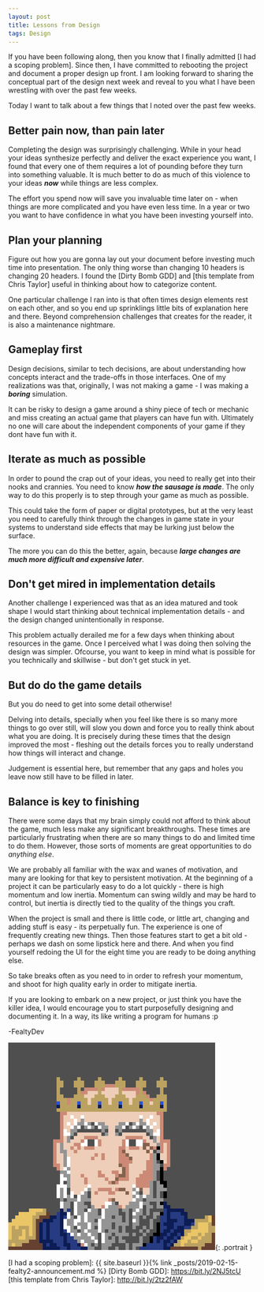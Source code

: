 ```yaml
---
layout: post
title: Lessons from Design
tags: Design
---
```


If you have been following along, then you know that I finally admitted [I had a scoping problem]. Since then, I have committed to rebooting the project and document a proper design up front. I am looking forward to sharing the conceptual part of the design next week and reveal to you what I have been wrestling with over the past few weeks.

Today I want to talk about a few things that I noted over the past few weeks.

## Better pain now, than pain later

Completing the design was surprisingly challenging. While in your head your ideas synthesize perfectly and deliver the exact experience you want, I found that every one of them requires a lot of pounding before they turn into something valuable. It is much better to do as much of this violence to your ideas ***now*** while things are less complex.

The effort you spend now will save you invaluable time later on - when things are more complicated and you have even less time. In a year or two you want to have confidence in what you have been investing yourself into.

## Plan your planning

Figure out how you are gonna lay out your document before investing much time into presentation. The only thing worse than changing 10 headers is changing 20 headers. I found the [Dirty Bomb GDD] and [this template from Chris Taylor] useful in thinking about how to categorize content.

One particular challenge I ran into is that often times design elements rest on each other, and so you end up sprinklings little bits of explanation here and there. Beyond comprehension challenges that creates for the reader, it is also a maintenance nightmare.

## Gameplay first

Design decisions, similar to tech decisions, are about understanding how concepts interact and the trade-offs in those interfaces. One of my realizations was that, originally, I was not making a game - I was making a ***boring*** simulation.

It can be risky to design a game around a shiny piece of tech or mechanic and miss creating an actual game that players can have fun with. Ultimately no one will care about the independent components of your game if they dont have fun with it.

## Iterate as much as possible

In order to pound the crap out of your ideas, you need to really get into their nooks and crannies. You need to know ***how the sausage is made***. The only way to do this properly is to step through your game as much as possible.

This could take the form of paper or digital prototypes, but at the very least  you need to carefully think through the changes in game state in your systems to understand side effects that may be lurking just below the surface.

The more you can do this the better, again, because ***large changes are much more difficult and expensive later***.

## Don't get mired in implementation details

Another challenge I experienced was that as an idea matured and took shape I would start thinking about technical implementation details - and the design changed unintentionally in response.

This problem actually derailed me for a few days when thinking about resources in the game. Once I perceived what I was doing then solving the design was simpler. Ofcourse, you want to keep in mind what is possible for you technically and skillwise - but don't get stuck in yet.

## But do do the game details

But you do need to get into some detail otherwise!

Delving into details, specially when you feel like there is so many more things to go over still, will slow you down and force you to really think about what you are doing. It is precisely during these times that the design improved the most - fleshing out the details forces you to really understand how things will interact and change.

Judgement is essential here, but remember that any gaps and holes you leave now still have to be filled in later.

## Balance is key to finishing

There were some days that my brain simply could not afford to think about the game, much less make any significant breakthroughs. These times are particularly frustrating when there are so many things to do and limited time to do them. However, those sorts of moments are great opportunities to do *anything else*.

We are probably all familiar with the wax and wanes of motivation, and many are looking for that key to persistent motivation. At the beginning of a project it can be particularly easy to do a lot quickly - there is high momentum and low inertia. Momentum can swing wildly and may be hard to control, but inertia is directly tied to the quality of the things you craft.

When the project is small and there is little code, or little art, changing and adding stuff is easy - its perpetually fun. The experience is one of frequently creating new things. Then those features start to get a bit old - perhaps we dash on some lipstick here and there. And when you find yourself redoing the UI for the eight time you are ready to be doing anything else.

So take breaks often as you need to in order to refresh your momentum, and shoot for high quality early in order to mitigate inertia.

If you are looking to embark on a new project, or just think you have the killer idea, I would encourage you to start purposefully designing and documenting it. In a way, its like writing a program for humans :p

-FealtyDev

![FealtyDevPortrait](/public/images/fealtydevportrait.jpeg){: .portrait }

[I had a scoping problem]: {{ site.baseurl }}{% link _posts/2019-02-15-fealty2-announcement.md %}
[Dirty Bomb GDD]: https://bit.ly/2NJ5tcU
[this template from Chris Taylor]: http://bit.ly/2tz2fAW
